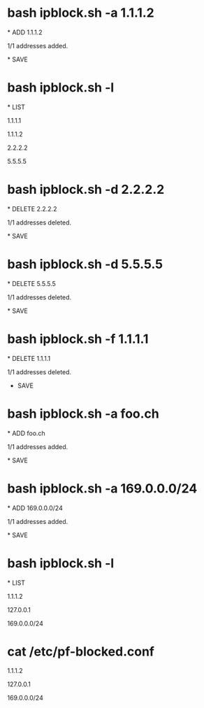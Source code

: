 # bash ipblock.sh -a 1.1.1.2
 \* ADD 1.1.1.2
 
1/1 addresses added.

 \* SAVE


# bash ipblock.sh -l
 \* LIST
 
   1.1.1.1
   
   1.1.1.2
   
   2.2.2.2
   
   5.5.5.5


# bash ipblock.sh -d 2.2.2.2
 \* DELETE 2.2.2.2
 
1/1 addresses deleted.

 \* SAVE


# bash ipblock.sh -d 5.5.5.5
 \* DELETE 5.5.5.5
 
1/1 addresses deleted.

 \* SAVE


# bash ipblock.sh -f 1.1.1.1
 \* DELETE 1.1.1.1
 
1/1 addresses deleted.

 * SAVE


# bash ipblock.sh -a foo.ch
 \* ADD foo.ch
 
1/1 addresses added.

 \* SAVE


# bash ipblock.sh -a 169.0.0.0/24
 \* ADD 169.0.0.0/24
 
1/1 addresses added.

 \* SAVE


# bash ipblock.sh -l
 \* LIST
 
   1.1.1.2
   
   127.0.0.1
   
   169.0.0.0/24


# cat /etc/pf-blocked.conf
   1.1.1.2
   
   127.0.0.1
   
   169.0.0.0/24
